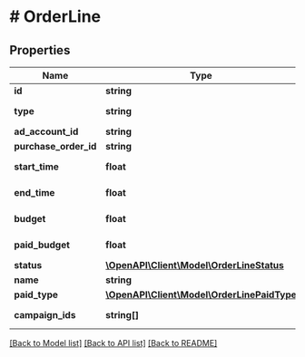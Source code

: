 # # OrderLine

## Properties

Name | Type | Description | Notes
------------ | ------------- | ------------- | -------------
**id** | **string** | Order line ID. | [optional]
**type** | **string** | Always \&quot;orderline\&quot;. | [optional]
**ad_account_id** | **string** | Ad account ID. | [optional]
**purchase_order_id** | **string** | Purchase order ID. | [optional]
**start_time** | **float** | Start time. Unix timestamp. | [optional]
**end_time** | **float** | End time. Unix timestamp. | [optional]
**budget** | **float** | Order line budget in micro currency. | [optional]
**paid_budget** | **float** | Order line paid budget in micro currency. | [optional]
**status** | [**\OpenAPI\Client\Model\OrderLineStatus**](OrderLineStatus.md) | Order line status. | [optional]
**name** | **string** | Order line name. | [optional]
**paid_type** | [**\OpenAPI\Client\Model\OrderLinePaidType**](OrderLinePaidType.md) | Order line paid type. | [optional]
**campaign_ids** | **string[]** | Associated List of campaign IDs. |

[[Back to Model list]](../../README.md#models) [[Back to API list]](../../README.md#endpoints) [[Back to README]](../../README.md)
